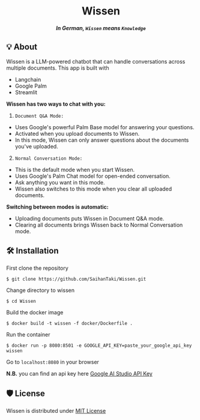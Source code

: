 <div align="center">
<h1>Wissen</h1> 
<h4 style="font-style: italic">In  German, <code>Wissen</code> means <code>Knowledge</code></h4>
</div>



## 💡 About
Wissen is a  LLM-powered chatbot that can handle conversations across multiple documents.
This app is built with
- Langchain
- Google Palm
- Streamlit

**Wissen has two ways to chat with you:**

1. `Document Q&A Mode:`
- Uses Google's powerful Palm Base model for answering your questions.
- Activated when you upload documents to Wissen.
- In this mode, Wissen can only answer questions about the documents you've uploaded.

2. `Normal Conversation Mode:`
- This is the default mode when you start Wissen.
- Uses Google's Palm Chat model for open-ended conversation.
- Ask anything you want in this mode.
- Wissen also switches to this mode when you clear all uploaded documents.

**Switching between modes is automatic:**
- Uploading documents puts Wissen in Document Q&A mode.
- Clearing all documents brings Wissen back to Normal Conversation mode.

## 🛠️ Installation

First clone the repository
```
$ git clone https://github.com/SaihanTaki/Wissen.git
```
Change directory to wissen 
```
$ cd Wissen
```
Build the docker image 
```
$ docker build -t wissen -f docker/Dockerfile .
```
Run the container

```
$ docker run -p 8080:8501 -e GOOGLE_API_KEY=paste_your_google_api_key wissen
```

Go to `localhost:8080` in your browser 

**N.B.** you can find an api key here [Google AI Studio  API Key](https://aistudio.google.com/app/apikey)

## 🛡️ License
Wissen is distributed under [MIT License](LICENSE.txt)

